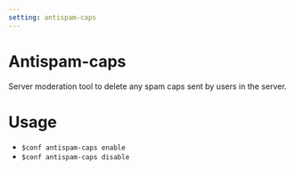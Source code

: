 ```yaml
---
setting: antispam-caps
---
```


# Antispam-caps

Server moderation tool to delete any spam caps sent by users in the server.

# Usage

- `$conf antispam-caps enable`
- `$conf antispam-caps disable`
